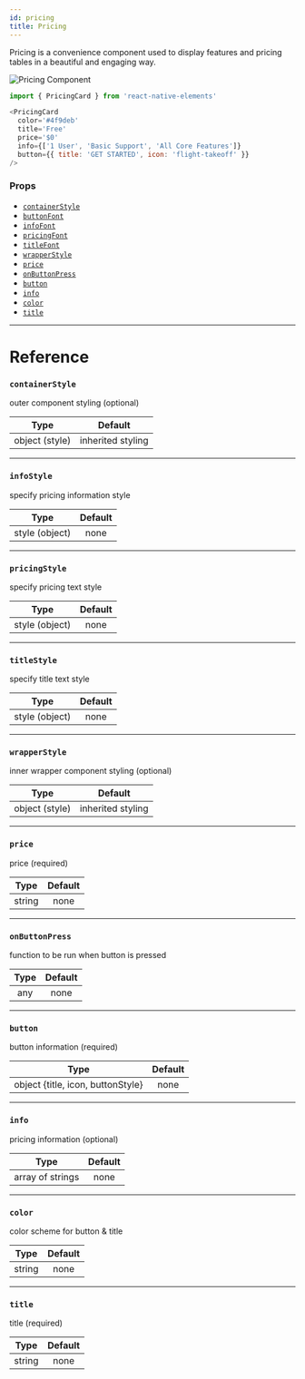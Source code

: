 ```yaml
---
id: pricing
title: Pricing
---
```


Pricing is a convenience component used to display features and pricing tables
in a beautiful and engaging way.

![Pricing Component](/react-native-elements/img/pricing.png)

```js
import { PricingCard } from 'react-native-elements'

<PricingCard
  color='#4f9deb'
  title='Free'
  price='$0'
  info={['1 User', 'Basic Support', 'All Core Features']}
  button={{ title: 'GET STARTED', icon: 'flight-takeoff' }}
/>
```

### Props

* [`containerStyle`](#containerstyle)
* [`buttonFont`](#buttonfont)
* [`infoFont`](#infofont)
* [`pricingFont`](#pricingfont)
* [`titleFont`](#titlefont)
* [`wrapperStyle`](#wrapperstyle)
* [`price`](#price)
* [`onButtonPress`](#onbuttonpress)
* [`button`](#button)
* [`info`](#info)
* [`color`](#color)
* [`title`](#title)

---

# Reference

### `containerStyle`

outer component styling (optional)

|      Type      |      Default      |
| :------------: | :---------------: |
| object (style) | inherited styling |

---

### `infoStyle`

specify pricing information style

|      Type      | Default |
| :------------: | :-----: |
| style (object) |  none   |

---

### `pricingStyle`

specify pricing text style

|      Type      | Default |
| :------------: | :-----: |
| style (object) |  none   |

---

### `titleStyle`

specify title text style

|      Type      | Default |
| :------------: | :-----: |
| style (object) |  none   |

---

### `wrapperStyle`

inner wrapper component styling (optional)

|      Type      |      Default      |
| :------------: | :---------------: |
| object (style) | inherited styling |

---

### `price`

price (required)

|  Type  | Default |
| :----: | :-----: |
| string |  none   |

---

### `onButtonPress`

function to be run when button is pressed

| Type | Default |
| :--: | :-----: |
| any  |  none   |

---

### `button`

button information (required)

|               Type                | Default |
| :-------------------------------: | :-----: |
| object {title, icon, buttonStyle} |  none   |

---

### `info`

pricing information (optional)

|       Type       | Default |
| :--------------: | :-----: |
| array of strings |  none   |

---

### `color`

color scheme for button & title

|  Type  | Default |
| :----: | :-----: |
| string |  none   |

---

### `title`

title (required)

|  Type  | Default |
| :----: | :-----: |
| string |  none   |
